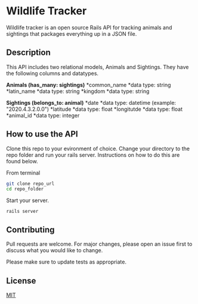 # Wildlife Tracker

Wildlife tracker is an open source Rails API for tracking animals and sightings that packages everything up in a JSON file.

## Description

This API includes two relational models, Animals and Sightings. They have the following columns and datatypes. 

**Animals (has_many: sightings)**
*common_name
  *data type: string
*latin_name
  *data type: string
*kingdom
  *data type: string
  
**Sightings (belongs_to: animal)** 
*date
  *data type: datetime (example: "2020.4.3.2.0.0")
*latitude
  *data type: float
*longitutde
  *data type: float
*animal_id
  *data type: integer

## How to use the API

Clone this repo to your evironment of choice. Change your directory to the repo folder and run your rails server. Instructions on how to do this are found below.


From terminal
```bash
git clone repo_url
cd repo_folder
```

Start your server.
```rails
rails server
```


## Contributing
Pull requests are welcome. For major changes, please open an issue first to discuss what you would like to change.

Please make sure to update tests as appropriate.

## License
[MIT](https://choosealicense.com/licenses/mit/)
